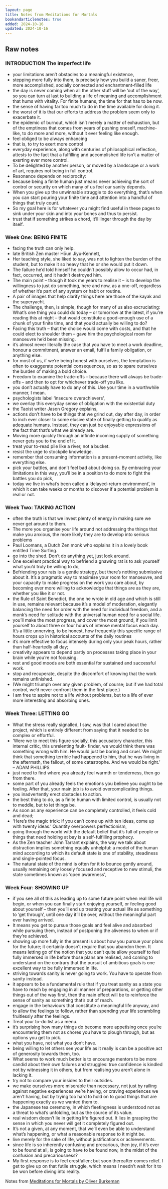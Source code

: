 ```yaml
---
layout: page
title: Notes from Meditations for Mortals 
bookandarticlenotes: true
added: 2024-10-16
updated: 2024-10-16
---
```




## Raw notes

### INTRODUCTION The imperfect life

- your limitations aren’t obstacles to a meaningful existence,
- stepping more fully into them, is precisely how you build a saner, freer, more accomplished, socially connected and enchantment-filled life
- the day is never coming when all the other stuff will be ‘out of the way’, so you can turn at last to building a life of meaning and accomplishment that hums with vitality. For finite humans, the time for that has to be now.
- the sense of having far too much to do in the time available for doing it.
- the worst of it is that our efforts to address the problem seem only to exacerbate it.
- the epidemic of burnout, which isn’t merely a matter of exhaustion, but of the emptiness that comes from years of pushing oneself, machine-like, to do more and more, without it ever feeling like enough.
- feel obliged to be always enhancing
- that is, to try to exert more control
- everyday experience, along with centuries of philosophical reflection, attests to the fact that a fulfilling and accomplished life isn’t a matter of exerting ever more control.
- To be delighted by another person, or moved by a landscape or a work of art, requires not being in full control.
- Resonance depends on reciprocity:
- because being a finite human just means never achieving the sort of control or security on which many of us feel our sanity depends.
- When you give up the unwinnable struggle to do everything, that’s when you can start pouring your finite time and attention into a handful of things that truly count.
- So my goal here is for whatever you might find useful in these pages to sink under your skin and into your bones and thus to persist.
- trust that if something strikes a chord, it’ll linger through the day by itself.

### Week One: BEING FINITE

- facing the truth can only help.
- late British Zen master Hōun Jiyu-Kennett,
- Her teaching style, she liked to say, was not to lighten the burden of the student, but to make it so heavy that he or she would put it down.
- The failure he’d told himself he couldn’t possibly allow to occur had, in fact, occurred, and it hadn’t destroyed him.
- The main point – though it took me years to realise it – is to develop the willingness to just do something, here and now, as a one-off, regardless of whether it’s part of any system or habit or routine.
- A pair of images that help clarify things here are those of the kayak and the superyacht.
- The challenge, then, is simple, though for many of us also excruciating: What’s one thing you could do today – or tomorrow at the latest, if you’re reading this at night – that would constitute a good-enough use of a chunk of your finite time, and that you’d actually be willing to do?
- Facing this truth – that the choice would come with costs, and that he could elect to shoulder them – gave him the psychological room for manoeuvre he’d been missing.
- it’s almost never literally the case that you have to meet a work deadline, honour a commitment, answer an email, fulfil a family obligation, or anything else.
- for most of us, if we’re being honest with ourselves, the temptation is often to exaggerate potential consequences, so as to spare ourselves the burden of making a bold choice.
- Freedom to examine the trade-offs – because there will always be trade-offs – and then to opt for whichever trade-off you like.
- you don’t actually have to do any of this. Use your time in a worthwhile manner, I mean.
- psychologists label ‘insecure overachievers’,
- we overlay this everyday sense of obligation with the existential duty
- the Taoist writer Jason Gregory explains,
- actions don’t have to be things that we grind out, day after day, in order to inch ever closer to some elusive state of finally getting to qualify as adequate humans. Instead, they can just be enjoyable expressions of the fact that that’s what we already are.
- Moving more quickly through an infinite incoming supply of something never gets you to the end of it.
- treat your to-read pile like a river, not a bucket.
- resist the urge to stockpile knowledge.
- remember that consuming information is a present-moment activity, like everything else.
- pick your battles, and don’t feel bad about doing so. By embracing your limitations in this way, you’ll be in a position to do more to fight the battles you do pick,
- today we live in what’s been called a ‘delayed-return environment’, in which it can take weeks or months to discover if a potential problem is real or not.

### Week Two: TAKING ACTION

- often the truth is that we invest plenty of energy in making sure we never get around to them.
- The more you organise your life around not addressing the things that make you anxious, the more likely they are to develop into serious problems
- Paul Loomans, a Dutch Zen monk who explains it in a lovely book entitled Time Surfing.
- go into the shed. Don’t do anything yet, just look around.
- One excellent practical way to befriend a gnawing rat is to ask yourself what you’d truly be willing to do,
- Befriending your rats is a gentle strategy, but there’s nothing submissive about it. It’s a pragmatic way to maximise your room for manoeuvre, and your capacity to make progress on the work you care about, by becoming ever more willing to acknowledge that things are as they are, whether you like it or not.
- the Rule of Saint Benedict, the one he wrote in old age and which is still in use, remains relevant because it’s a model of moderation, elegantly balancing the need for order with the need for individual freedom, and a monk’s need for solitude with the universal human need for a social life.
- you’ll make the most progress, and cover the most ground, if you limit yourself to about three or four hours of intense mental focus each day. It’s a little unnerving, to be honest, how frequently this specific range of hours crops up in historical accounts of the daily routines
- it’s more effective to focus intensely during only your peak hours, rather than half-heartedly all day;
- creativity appears to depend partly on processes taking place in your brain while you’re not focusing.
- rest and good moods are both essential for sustained and successful work.
- stop and recuperate, despite the discomfort of knowing that the work remains unfinished.
- (We might triumph over any given problem, of course; but if we had total control, we’d never confront them in the first place.)
- I am free to aspire not to a life without problems, but to a life of ever more interesting and absorbing ones.

### Week Three: LETTING GO

- What the stress really signalled, I saw, was that I cared about the project, which is entirely different from saying that it needed to be complex or effortful.
- ‘Were we to meet this figure socially, this accusatory character, this internal critic, this unrelenting fault- finder, we would think there was something wrong with him. He would just be boring and cruel. We might think that something terrible had happened to him, that he was living in the aftermath, the fallout, of some catastrophe. And we would be right.’ – ADAM PHILLIPS
- just need to find where you already feel warmth or tenderness, then go from there.
- some part of you already feels the emotions you believe you ought to be feeling. After that, your main job is to avoid overcomplicating things.
- you inadvertently erect obstacles to action.
- the best thing to do, as a finite human with limited control, is usually not to meddle, but to let things be.
- As soon as any experience can be completely controlled, it feels cold and dead;
- ‘Here’s the magic trick: if you can’t come up with ten ideas, come up with twenty ideas.’ Quantity overpowers perfectionism,
- going through the world with the default belief that it’s full of people or things that need holding at bay is a self-fulfilling prophecy.
- As the Zen teacher John Tarrant explains, the way we talk about distraction implies something equally unhelpful: a model of the human mind according to which its default state is one of stability, steadiness and single-pointed focus.
- The natural state of the mind is often for it to bounce gently around, usually remaining only loosely focused and receptive to new stimuli, the state sometimes known as ‘open awareness’,

### Week Four: SHOWING UP

- if you see all of this as leading up to some future point when real life will begin, or when you can finally start enjoying yourself, or feeling good about yourself – then you’ll end up treating your actual life as something to ‘get through’, until one day it’ll be over, without the meaningful part ever having arrived.
- It means you get to pursue those goals and feel alive and absorbed while pursuing them, instead of postponing the aliveness to when or if they’re achieved.
- showing up more fully in the present is about how you pursue your plans for the future; it certainly doesn’t require that you abandon them. It means letting go of the notion that you can’t quite allow yourself to feel fully immersed in life before those plans are realised, and coming to understand on the contrary that the pursuit of ambitious goals is one excellent way to be fully immersed in life.
- striving towards sanity is never going to work. You have to operate from sanity instead.
- it appears to be a fundamental rule that if you treat sanity as a state you have to reach by engaging in all manner of preparations, or getting other things out of the way first, then the main effect will be to reinforce the sense of sanity as something that’s out of reach.
- engage in the behaviours that constitute a meaningful life anyway, and to allow the feelings to follow, rather than spending your life scrambling fruitlessly after the feelings.
- Treat your to-do list as a menu.
- it’s surprising how many things do become more appetising once you’re encountering them not as chores you have to plough through, but as options you get to pick.
- what you have, not what you don’t have.
- being willing to let others see your life as it really is can be a positive act of generosity towards them, too.
- What seems to work much better is to encourage mentors to be more candid about their own failures and struggles: true confidence is kindled not by witnessing it in others, but from realising you aren’t alone in lacking it.
- try not to compare your insides to their outsides.
- we make ourselves more miserable than necessary, not just by railing against negative experiences we’re having, or craving experiences we aren’t having, but by trying too hard to hold on to good things that are happening exactly as we wanted them to.
- the Japanese tea ceremony, in which fleetingness is understood not as a threat to what’s unfolding, but as the source of its value.
- real wisdom doesn’t lie in getting life figured out. It lies in grasping the sense in which you never will get it completely figured out.
- It’s not a given, at any moment, that we’ll even be able to understand what’s happening, or what a reasonable response to it might be.
- live merely for the sake of life, without justifications or achievements.
- since life is so inherently confusing and precarious, then joy, if it’s ever to be found at all, is going to have to be found now, in the midst of the confusion and precariousness?
- My first response is to feel crestfallen; but soon thereafter comes relief. I get to give up on that futile struggle, which means I needn’t wait for it to be won before diving into reality.

Notes from [Meditations for Mortals by Oliver Burkeman](https://www.oliverburkeman.com/meditationsformortals)